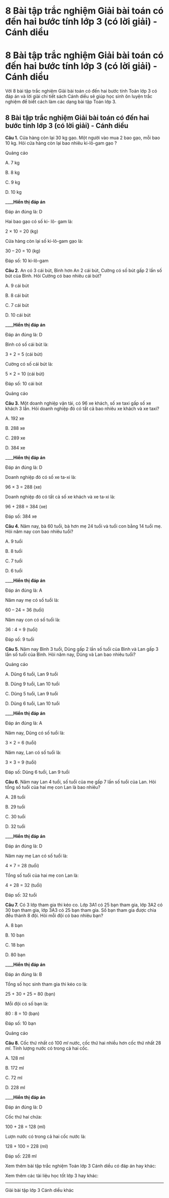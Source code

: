 # 8 Bài tập trắc nghiệm Giải bài toán có đến hai bước tính lớp 3 (có lời giải) - Cánh diều

# 8 Bài tập trắc nghiệm Giải bài toán có đến hai bước tính lớp 3 (có lời giải) - Cánh diều

Với 8 bài tập trắc nghiệm Giải bài toán có đến hai bước tính Toán lớp 3 có đáp án và lời giải chi tiết sách Cánh diều sẽ giúp học sinh ôn luyện trắc nghiệm để biết cách làm các dạng bài tập Toán lớp 3.

## 8 Bài tập trắc nghiệm Giải bài toán có đến hai bước tính lớp 3 (có lời giải) - Cánh diều

**Câu 1.** Cửa hàng còn lại 30 kg gạo. Một người vào mua 2 bao gạo, mỗi bao 10 kg. Hỏi cửa hàng còn lại bao nhiêu ki-lô-gam gạo ?

Quảng cáo

A. 7 kg

B. 8 kg

C. 9 kg

D. 10 kg

____**Hiển thị đáp án**

Đáp án đúng là: D

Hai bao gạo có số ki- lô- gam là:

2 × 10 = 20 (kg)

Cửa hàng còn lại số ki-lô-gam gạo là:

30 – 20 = 10 (kg)

Đáp số: 10 ki-lô-gam

**Câu 2.** An có 3 cái bút, Bình hơn An 2 cái bút, Cường có số bút gấp 2 lần số bút của Bình. Hỏi Cường có bao nhiêu cái bút? 

A. 9 cái bút

B. 8 cái bút

C. 7 cái bút

D. 10 cái bút

____**Hiển thị đáp án**

Đáp án đúng là: D

Bình có số cái bút là:

3 + 2 = 5 (cái bút)

Cường có số cái bút là:

5 × 2 = 10 (cái bút)

Đáp số: 10 cái bút

Quảng cáo

**Câu 3.** Một doanh nghiệp vận tải, có 96 xe khách, số xe taxi gấp số xe khách 3 lần. Hỏi doanh nghiệp đó có tất cả bao nhiêu xe khách và xe taxi?

A. 192 xe

B. 288 xe 

C. 289 xe

D. 384 xe

____**Hiển thị đáp án**

Đáp án đúng là: D 

Doanh nghiệp đó có số xe ta-xi là:

96 × 3 = 288 (xe)

Doanh nghiệp đó có tất cả số xe khách và xe ta-xi là:

96 + 288 = 384 (xe)

Đáp số: 384 xe

**Câu 4.** Năm nay, bà 60 tuổi, bà hơn mẹ 24 tuổi và tuổi con bằng 14 tuổi mẹ. Hỏi năm nay con bao nhiêu tuổi?

A. 9 tuổi

B. 8 tuổi

C. 7 tuổi

D. 6 tuổi

____**Hiển thị đáp án**

Đáp án đúng là: A

Năm nay mẹ có số tuổi là:

60 – 24 = 36 (tuổi)

Năm nay con có số tuổi là:

36 : 4 = 9 (tuổi)

Đáp số: 9 tuổi

**Câu 5.** Năm nay Bình 3 tuổi, Dũng gấp 2 lần số tuổi của Bình và Lan gấp 3 lần số tuổi của Bình. Hỏi năm nay, Dũng và Lan bao nhiêu tuổi?

Quảng cáo

A. Dũng 6 tuổi, Lan 9 tuổi

B. Dũng 9 tuổi, Lan 10 tuổi

C. Dũng 5 tuổi, Lan 9 tuổi

D. Dũng 6 tuổi, Lan 10 tuổi

____**Hiển thị đáp án**

Đáp án đúng là: A

Năm nay, Dũng có số tuổi là:

3 × 2 = 6 (tuổi)

Năm nay, Lan có số tuổi là:

3 × 3 = 9 (tuổi)

Đáp số: Dũng 6 tuổi, Lan 9 tuổi

**Câu 6.** Năm nay Lan 4 tuổi, số tuổi của mẹ gấp 7 lần số tuổi của Lan. Hỏi tổng số tuổi của hai mẹ con Lan là bao nhiêu?

A. 28 tuổi

B. 29 tuổi

C. 30 tuổi

D. 32 tuổi

____**Hiển thị đáp án**

Đáp án đúng là: D

Năm nay mẹ Lan có số tuổi là:

4 × 7 = 28 (tuổi)

Tổng số tuổi của hai mẹ con Lan là:

4 + 28 = 32 (tuổi) 

Đáp số: 32 tuổi

**Câu 7.** Có 3 lớp tham gia thi kéo co. Lớp 3A1 có 25 bạn tham gia, lớp 3A2 có 30 bạn tham gia, lớp 3A3 có 25 bạn tham gia. Số bạn tham gia được chia đều thành 8 đội. Hỏi mỗi đội có bao nhiêu bạn?

A. 8 bạn

B. 10 bạn

C. 18 bạn

D. 80 bạn

____**Hiển thị đáp án**

Đáp án đúng là: B

Tổng số học sinh tham gia thi kéo co là:

25 + 30 + 25 = 80 (bạn)

Mỗi đội có số bạn là:

80 : 8 = 10 (bạn)

Đáp số: 10 bạn

Quảng cáo

**Câu 8.** Cốc thứ nhất có 100 _ml_ nước, cốc thứ hai nhiều hơn cốc thứ nhất 28 _ml_. Tính lượng nước có trong cả hai cốc.

A. 128 ml

B. 172 ml

C. 72 ml

D. 228 ml

____**Hiển thị đáp án**

Đáp án đúng là: D

Cốc thứ hai chứa:

100 + 28 = 128 (ml)

Lượn nước có trong cả hai cốc nước là:

128 + 100 = 228 (ml)

Đáp số: 228 ml

Xem thêm bài tập trắc nghiệm Toán lớp 3 Cánh diều có đáp án hay khác:

Xem thêm các tài liệu học tốt lớp 3 hay khác:

* * *

Giải bài tập lớp 3 Cánh diều khác
